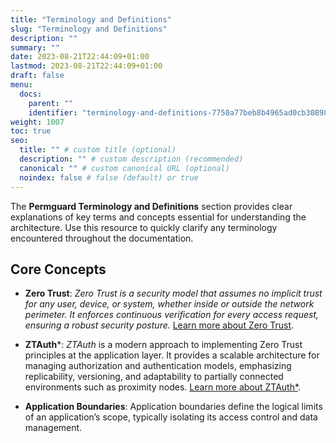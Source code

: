 ```yaml
---
title: "Terminology and Definitions"
slug: "Terminology and Definitions"
description: ""
summary: ""
date: 2023-08-21T22:44:09+01:00
lastmod: 2023-08-21T22:44:09+01:00
draft: false
menu:
  docs:
    parent: ""
    identifier: "terminology-and-definitions-7750a77beb8b4965ad0cb30898a100a1"
weight: 1007
toc: true
seo:
  title: "" # custom title (optional)
  description: "" # custom description (recommended)
  canonical: "" # custom canonical URL (optional)
  noindex: false # false (default) or true
---
```

The **Permguard Terminology and Definitions** section provides clear explanations of key terms and concepts essential for understanding the architecture. Use this resource to quickly clarify any terminology encountered throughout the documentation.

## Core Concepts

- **Zero Trust**:
  *Zero Trust is a security model that assumes no implicit trust for any user, device, or system, whether inside or outside the network perimeter. It enforces continuous verification for every access request, ensuring a robust security posture.*
  [Learn more about Zero Trust](https://www.nist.gov/publications/zero-trust-architecture).

- **ZTAuth***:
  *ZTAuth* is a modern approach to implementing Zero Trust principles at the application layer. It provides a scalable architecture for managing authorization and authentication models, emphasizing replicability, versioning, and adaptability to partially connected environments such as proximity nodes.
  [Learn more about ZTAuth*](https://medium.com/ztauth).

- **Application Boundaries**:
  Application boundaries define the logical limits of an application’s scope, typically isolating its access control and data management.
